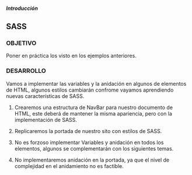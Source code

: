 ##### Introducción
## SASS

### OBJETIVO

Poner en práctica los visto en los ejemplos anteriores.

### DESARROLLO

Vamos a implementar las variables y la anidación en algunos de elementos de HTML, algunos estilos cambiarán confrome vayamos aprendiendo nuevas características de SASS.

1. Crearemos una estructura de NavBar para nuestro documento de HTML, este deberá de mantener la misma
apariencia, pero con la implementación de SASS.

2. Replicaremos la portada de nuestro sito con estilos de SASS.

3. No es forzoso implementar Variables y anidación en todos los elementos, algunos se complementarán con los siguientes temas.

4. No implementaremos anidación en la portada, ya que el nivel de complejidad en el anidamiento no es factible.
